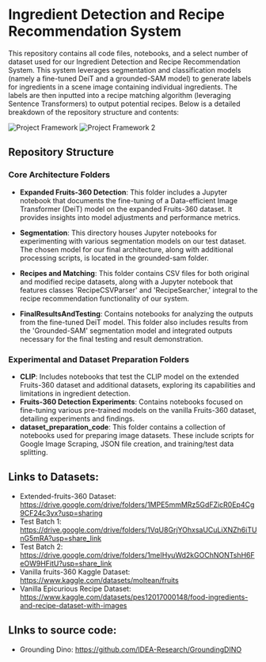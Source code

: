 # Ingredient Detection and Recipe Recommendation System

This repository contains all code files, notebooks, and a select number of dataset used for our Ingredient Detection and Recipe Recommendation System. This system leverages segmentation and classification models (namely a fine-tuned DeiT and a grounded-SAM model) to generate labels for ingredients in a scene image containing individual ingredients. The labels are then inputted into a recipe matching algorithm (leveraging Sentence Transformers) to output potential recipes. Below is a detailed breakdown of the repository structure and contents:

![Project Framework](https://github.com/kevinli7377/AppliedCVFinalProject/assets/56395320/631d5ae9-6692-4bf6-892c-ed997391c225)
![Project Framework 2](https://github.com/kevinli7377/AppliedCVFinalProject/assets/56395320/966561b6-f790-4f74-acc0-ec421626ada1)

## Repository Structure

### Core Architecture Folders

- **Expanded Fruits-360 Detection**: This folder includes a Jupyter notebook that documents the fine-tuning of a Data-efficient Image Transformer (DeiT) model on the expanded Fruits-360 dataset. It provides insights into model adjustments and performance metrics.

- **Segmentation**: This directory houses Jupyter notebooks for experimenting with various segmentation models on our test dataset. The chosen model for our final architecture, along with additional processing scripts, is located in the grounded-sam folder.

- **Recipes and Matching**: This folder contains CSV files for both original and modified recipe datasets, along with a Jupyter notebook that features classes 'RecipeCSVParser' and 'RecipeSearcher,' integral to the recipe recommendation functionality of our system. 

- **FinalResultsAndTesting**: Contains notebooks for analyzing the outputs from the fine-tuned DeiT model. This folder also includes results from the 'Grounded-SAM' segmentation model and integrated outputs necessary for the final testing and result demonstration.

### Experimental and Dataset Preparation Folders

- **CLIP**: Includes notebooks that test the CLIP model on the extended Fruits-360 dataset and additional datasets, exploring its capabilities and limitations in ingredient detection.
- **Fruits-360 Detection Experiments**: Contains notebooks focused on fine-tuning various pre-trained models on the vanilla Fruits-360 dataset, detailing experiments and findings.
- **dataset_preparation_code**: This folder contains a collection of notebooks used for preparing image datasets. These include scripts for Google Image Scraping, JSON file creation, and training/test data splitting.

## Links to Datasets:

- Extended-fruits-360 Dataset: https://drive.google.com/drive/folders/1MPE5mmMRz5GdFZicR0Ep4Cg9CF24c3yx?usp=sharing
- Test Batch 1: https://drive.google.com/drive/folders/1VqU8GrjYOhxsaUCuLiXNZh6iTUnG5mRA?usp=share_link
- Test Batch 2: https://drive.google.com/drive/folders/1meIHyuWd2kGOChNONTshH6FeOW9HFitU?usp=share_link
- Vanilla fruits-360 Kaggle Dataset: https://www.kaggle.com/datasets/moltean/fruits
- Vanilla Epicurious Recipe Dataset: https://www.kaggle.com/datasets/pes12017000148/food-ingredients-and-recipe-dataset-with-images

## LInks to source code:
- Grounding Dino: https://github.com/IDEA-Research/GroundingDINO

